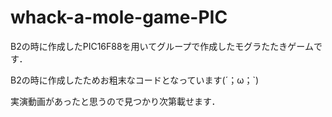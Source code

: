 # whack-a-mole-game-PIC

B2の時に作成したPIC16F88を用いてグループで作成したモグラたたきゲームです．　

B2の時に作成したためお粗末なコードとなっています(´；ω；`)

実演動画があったと思うので見つかり次第載せます．
